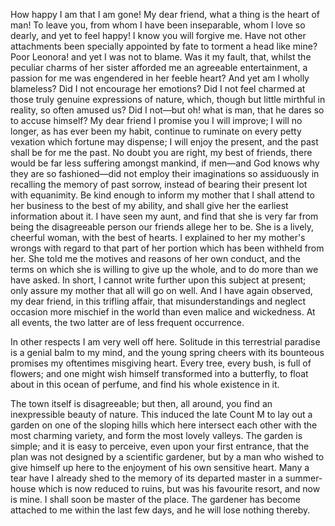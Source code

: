 How happy I am that I am gone! My dear friend, what a thing is the heart of man! To leave you, from whom I have been inseparable, whom I love so dearly, and yet to feel happy! I know you will forgive me. Have not other attachments been specially appointed by fate to torment a head like mine? Poor Leonora! and yet I was not to blame. Was it my fault, that, whilst the peculiar charms of her sister afforded me an agreeable entertainment, a passion for me was engendered in her feeble heart? And yet am I wholly blameless? Did I not encourage her emotions? Did I not feel charmed at those truly genuine expressions of nature, which, though but little mirthful in reality, so often amused us? Did I not—but oh! what is man, that he dares so to accuse himself? My dear friend I promise you I will improve; I will no longer, as has ever been my habit, continue to ruminate on every petty vexation which fortune may dispense; I will enjoy the present, and the past shall be for me the past. No doubt you are right, my best of friends, there would be far less suffering amongst mankind, if men—and God knows why they are so fashioned—did not employ their imaginations so assiduously in recalling the memory of past sorrow, instead of bearing their present lot with equanimity. Be kind enough to inform my mother that I shall attend to her business to the best of my ability, and shall give her the earliest information about it. I have seen my aunt, and find that she is very far from being the disagreeable person our friends allege her to be. She is a lively, cheerful woman, with the best of hearts. I explained to her my mother's wrongs with regard to that part of her portion which has been withheld from her. She told me the motives and reasons of her own conduct, and the terms on which she is willing to give up the whole, and to do more than we have asked. In short, I cannot write further upon this subject at present; only assure my mother that all will go on well. And I have again observed, my dear friend, in this trifling affair, that misunderstandings and neglect occasion more mischief in the world than even malice and wickedness. At all events, the two latter are of less frequent occurrence.

In other respects I am very well off here. Solitude in this terrestrial paradise is a genial balm to my mind, and the young spring cheers with its bounteous promises my oftentimes misgiving heart. Every tree, every bush, is full of flowers; and one might wish himself transformed into a butterfly, to float about in this ocean of perfume, and find his whole existence in it.

The town itself is disagreeable; but then, all around, you find an inexpressible beauty of nature. This induced the late Count M to lay out a garden on one of the sloping hills which here intersect each other with the most charming variety, and form the most lovely valleys. The garden is simple; and it is easy to perceive, even upon your first entrance, that the plan was not designed by a scientific gardener, but by a man who wished to give himself up here to the enjoyment of his own sensitive heart. Many a tear have I already shed to the memory of its departed master in a summer-house which is now reduced to ruins, but was his favourite resort, and now is mine. I shall soon be master of the place. The gardener has become attached to me within the last few days, and he will lose nothing thereby.